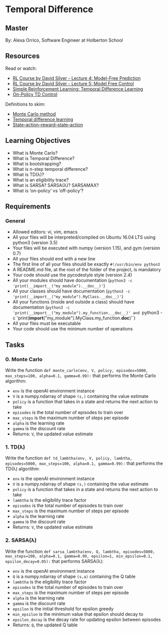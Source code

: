 # Temporal Difference

## Master
By: Alexa Orrico, Software Engineer at Holberton School

## Resources

Read or watch:

- [RL Course by David Silver - Lecture 4: Model-Free Prediction](https://www.youtube.com/watch?v=PnHCvfgC_ZA)
- [RL Course by David Silver - Lecture 5: Model Free Control](https://www.youtube.com/watch?v=0g4j2k_Ggc4)
- [Simple Reinforcement Learning: Temporal Difference Learning](https://towardsdatascience.com/simple-reinforcement-learning-temporal-difference-learning-ec6781c5b376)
- [On-Policy TD Control](https://web.stanford.edu/class/psych209/Readings/SuttonBartoIPRLBook2ndEd.pdf)

Definitions to skim:

- [Monte Carlo method](https://en.wikipedia.org/wiki/Monte_Carlo_method)
- [Temporal difference learning](https://en.wikipedia.org/wiki/Temporal_difference_learning)
- [State–action–reward–state–action](https://en.wikipedia.org/wiki/State–action–reward–state–action)

## Learning Objectives

- What is Monte Carlo?
- What is Temporal Difference?
- What is bootstrapping?
- What is n-step temporal difference?
- What is TD(λ)?
- What is an eligibility trace?
- What is SARSA? SARSA(λ)? SARSAMAX?
- What is ‘on-policy’ vs ‘off-policy’?

## Requirements
### General

- Allowed editors: vi, vim, emacs
- All your files will be interpreted/compiled on Ubuntu 16.04 LTS using python3 (version 3.5)
- Your files will be executed with numpy (version 1.15), and gym (version 0.7)
- All your files should end with a new line
- The first line of all your files should be exactly `#!/usr/bin/env python3`
- A README.md file, at the root of the folder of the project, is mandatory
- Your code should use the pycodestyle style (version 2.4)
- All your modules should have documentation (`python3 -c 'print(__import__("my_module").__doc__)'`)
- All your classes should have documentation (`python3 -c 'print(__import__("my_module").MyClass.__doc__)'`)
- All your functions (inside and outside a class) should have documentation (`python3 -c 'print(__import__("my_module").my_function.__doc__)' and `python3 -c 'print(__import__("my_module").MyClass.my_function.__doc__)'`)
- All your files must be executable
- Your code should use the minimum number of operations

## Tasks

### 0. Monte Carlo

Write the function `def monte_carlo(env, V, policy, episodes=5000, max_steps=100, alpha=0.1, gamma=0.99):` that performs the Monte Carlo algorithm:

- `env` is the openAI environment instance
- `V` is a numpy.ndarray of shape `(s,)` containing the value estimate
- `policy` is a function that takes in a state and returns the next action to take
- `episodes` is the total number of episodes to train over
- `max_steps` is the maximum number of steps per episode
- `alpha` is the learning rate
- `gamma` is the discount rate
- Returns: `V`, the updated value estimate

### 1. TD(λ)

Write the function `def td_lambtha(env, V, policy, lambtha, episodes=5000, max_steps=100, alpha=0.1, gamma=0.99):` that performs the TD(λ) algorithm:

- `env` is the openAI environment instance
- `V` is a numpy.ndarray of shape `(s,)` containing the value estimate
- `policy` is a function that takes in a state and returns the next action to take
- `lambtha` is the eligibility trace factor
- `episodes` is the total number of episodes to train over
- `max_steps` is the maximum number of steps per episode
- `alpha` is the learning rate
- `gamma` is the discount rate
- Returns: `V`, the updated value estimate

### 2. SARSA(λ)

Write the function `def sarsa_lambtha(env, Q, lambtha, episodes=5000, max_steps=100, alpha=0.1, gamma=0.99, epsilon=1, min_epsilon=0.1, epsilon_decay=0.05):` that performs SARSA(λ):

- `env` is the openAI environment instance
- `Q` is a numpy.ndarray of shape `(s,a)` containing the Q table
- `lambtha` is the eligibility trace factor
- `episodes` is the total number of episodes to train over
- `max_steps` is the maximum number of steps per episode
- `alpha` is the learning rate
- `gamma` is the discount rate
- `epsilon` is the initial threshold for epsilon greedy
- `min_epsilon` is the minimum value that epsilon should decay to
- `epsilon_decay` is the decay rate for updating epsilon between episodes
- Returns: `Q`, the updated Q table

